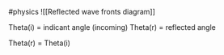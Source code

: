 #physics 
![[Reflected wave fronts diagram]]


Theta(i) = indicant angle (incoming)
Theta(r) = reflected angle

Theta(r) = Theta(i)